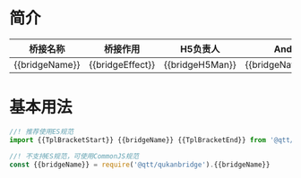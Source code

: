 # 简介
桥接名称 | 桥接作用 | H5负责人 | Android对接人 | IOS对接人 | Android起始版本 | IOS起始版本
--- | --- | --- | --- | --- | --- | ---
{{bridgeName}} | {{bridgeEffect}} | {{bridgeH5Man}} | {{bridgeNativeAndroidMan}} | {{bridgeNativeIOSMan}} | {{bridgeVersionAndroidStr}} | {{bridgeVersionIOS}}

# 基本用法
```javascript
//! 推荐使用ES规范
import {{TplBracketStart}} {{bridgeName}} {{TplBracketEnd}} from '@qtt/qukanbridge'

//! 不支持ES规范，可使用CommonJS规范
const {{bridgeName}} = require('@qtt/qukanbridge').{{bridgeName}}
```
